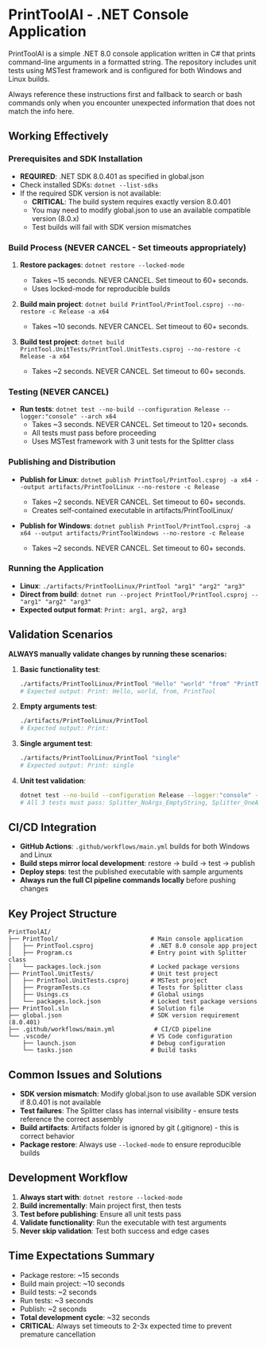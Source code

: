 # PrintToolAI - .NET Console Application
PrintToolAI is a simple .NET 8.0 console application written in C# that prints command-line arguments in a formatted string. The repository includes unit tests using MSTest framework and is configured for both Windows and Linux builds.

Always reference these instructions first and fallback to search or bash commands only when you encounter unexpected information that does not match the info here.

## Working Effectively

### Prerequisites and SDK Installation
- **REQUIRED**: .NET SDK 8.0.401 as specified in global.json
- Check installed SDKs: `dotnet --list-sdks`
- If the required SDK version is not available:
  - **CRITICAL**: The build system requires exactly version 8.0.401
  - You may need to modify global.json to use an available compatible version (8.0.x)
  - Test builds will fail with SDK version mismatches

### Build Process (NEVER CANCEL - Set timeouts appropriately)
1. **Restore packages**: `dotnet restore --locked-mode`
   - Takes ~15 seconds. NEVER CANCEL. Set timeout to 60+ seconds.
   - Uses locked-mode for reproducible builds
   
2. **Build main project**: `dotnet build PrintTool/PrintTool.csproj --no-restore -c Release -a x64`
   - Takes ~10 seconds. NEVER CANCEL. Set timeout to 60+ seconds.
   
3. **Build test project**: `dotnet build PrintTool.UnitTests/PrintTool.UnitTests.csproj --no-restore -c Release -a x64`
   - Takes ~2 seconds. NEVER CANCEL. Set timeout to 60+ seconds.

### Testing (NEVER CANCEL)
- **Run tests**: `dotnet test --no-build --configuration Release --logger:"console" --arch x64`
  - Takes ~3 seconds. NEVER CANCEL. Set timeout to 120+ seconds.
  - All tests must pass before proceeding
  - Uses MSTest framework with 3 unit tests for the Splitter class

### Publishing and Distribution
- **Publish for Linux**: `dotnet publish PrintTool/PrintTool.csproj -a x64 --output artifacts/PrintToolLinux --no-restore -c Release`
  - Takes ~2 seconds. NEVER CANCEL. Set timeout to 60+ seconds.
  - Creates self-contained executable in artifacts/PrintToolLinux/
  
- **Publish for Windows**: `dotnet publish PrintTool/PrintTool.csproj -a x64 --output artifacts/PrintToolWindows --no-restore -c Release`
  - Takes ~2 seconds. NEVER CANCEL. Set timeout to 60+ seconds.

### Running the Application
- **Linux**: `./artifacts/PrintToolLinux/PrintTool "arg1" "arg2" "arg3"`
- **Direct from build**: `dotnet run --project PrintTool/PrintTool.csproj -- "arg1" "arg2" "arg3"`
- **Expected output format**: `Print: arg1, arg2, arg3`

## Validation Scenarios
**ALWAYS manually validate changes by running these scenarios:**

1. **Basic functionality test**: 
   ```bash
   ./artifacts/PrintToolLinux/PrintTool "Hello" "world" "from" "PrintTool"
   # Expected output: Print: Hello, world, from, PrintTool
   ```

2. **Empty arguments test**:
   ```bash
   ./artifacts/PrintToolLinux/PrintTool
   # Expected output: Print: 
   ```

3. **Single argument test**:
   ```bash
   ./artifacts/PrintToolLinux/PrintTool "single"
   # Expected output: Print: single
   ```

4. **Unit test validation**:
   ```bash
   dotnet test --no-build --configuration Release --logger:"console" --arch x64
   # All 3 tests must pass: Splitter_NoArgs_EmptyString, Splitter_OneArg_OneArg, Splitter_TwoArgs_TwoArgsCombinedWithComma
   ```

## CI/CD Integration
- **GitHub Actions**: `.github/workflows/main.yml` builds for both Windows and Linux
- **Build steps mirror local development**: restore → build → test → publish
- **Deploy steps**: test the published executable with sample arguments
- **Always run the full CI pipeline commands locally** before pushing changes

## Key Project Structure
```
PrintToolAI/
├── PrintTool/                          # Main console application
│   ├── PrintTool.csproj                # .NET 8.0 console app project
│   ├── Program.cs                      # Entry point with Splitter class
│   └── packages.lock.json              # Locked package versions
├── PrintTool.UnitTests/                # Unit test project  
│   ├── PrintTool.UnitTests.csproj      # MSTest project
│   ├── ProgramTests.cs                 # Tests for Splitter class
│   ├── Usings.cs                       # Global usings
│   └── packages.lock.json              # Locked test package versions
├── PrintTool.sln                       # Solution file
├── global.json                         # SDK version requirement (8.0.401)
├── .github/workflows/main.yml           # CI/CD pipeline
└── .vscode/                            # VS Code configuration
    ├── launch.json                     # Debug configuration
    └── tasks.json                      # Build tasks
```

## Common Issues and Solutions
- **SDK version mismatch**: Modify global.json to use available SDK version if 8.0.401 is not available
- **Test failures**: The Splitter class has internal visibility - ensure tests reference the correct assembly
- **Build artifacts**: Artifacts folder is ignored by git (.gitignore) - this is correct behavior
- **Package restore**: Always use `--locked-mode` to ensure reproducible builds

## Development Workflow
1. **Always start with**: `dotnet restore --locked-mode` 
2. **Build incrementally**: Main project first, then tests
3. **Test before publishing**: Ensure all unit tests pass
4. **Validate functionality**: Run the executable with test arguments
5. **Never skip validation**: Test both success and edge cases

## Time Expectations Summary
- Package restore: ~15 seconds
- Build main project: ~10 seconds  
- Build tests: ~2 seconds
- Run tests: ~3 seconds
- Publish: ~2 seconds
- **Total development cycle**: ~32 seconds
- **CRITICAL**: Always set timeouts to 2-3x expected time to prevent premature cancellation